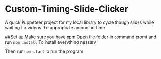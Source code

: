 # Custom-Timing-Slide-Clicker
A quick Puppeteer project for my local library to cycle though slides while waiting for videos the appropriate amount of time

##Set up
Make sure you have [npm](https://www.npmjs.com/get-npm)
Open the folder in command promt and run
```npm install```
To install everything nessary

Then run 
```npm start``` 
to run the program
